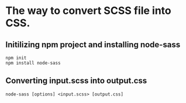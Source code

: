 # The way to convert SCSS file into CSS.

## Initilizing npm project and installing node-sass
```
npm init
npm install node-sass
```

## Converting input.scss into output.css
```
node-sass [options] <input.scss> [output.css]
```
